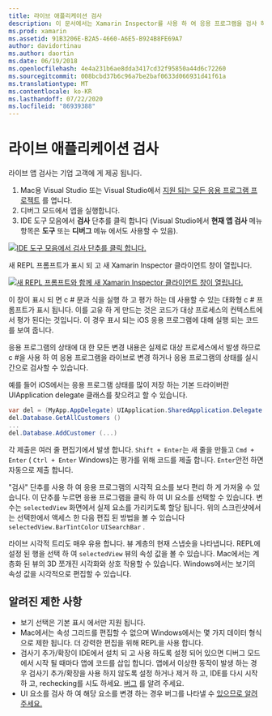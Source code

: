 ```yaml
---
title: 라이브 애플리케이션 검사
description: 이 문서에서는 Xamarin Inspector를 사용 하 여 응용 프로그램을 검사 하는 방법을 설명 합니다. 또한 Xamarin Inspector 도구의 제한 사항을 설명 합니다.
ms.prod: xamarin
ms.assetid: 91B3206E-B2A5-4660-A6E5-B924B8FE69A7
author: davidortinau
ms.author: daortin
ms.date: 06/19/2018
ms.openlocfilehash: 4e4a231b6ae8dda3417cd32f95850a44d6c72260
ms.sourcegitcommit: 008bcbd37b6c96a7be2baf0633d066931d41f61a
ms.translationtype: MT
ms.contentlocale: ko-KR
ms.lasthandoff: 07/22/2020
ms.locfileid: "86939388"
---
```

# <a name="inspecting-live-applications"></a>라이브 애플리케이션 검사

라이브 앱 검사는 기업 고객에 게 제공 됩니다.

1. Mac용 Visual Studio 또는 Visual Studio에서 [지원 되는 모든 응용 프로그램 프로젝트](~/tools/inspector/install.md#supported-platforms) 를 엽니다.
1. 디버그 모드에서 앱을 실행합니다.
1. IDE 도구 모음에서 **검사** 단추를 클릭 합니다 (Visual Studio에서 **현재 앱 검사** 메뉴 항목은 **도구** 또는 **디버그** 메뉴 에서도 사용할 수 있음).

[![IDE 도구 모음에서 검사 단추를 클릭 합니다.](inspect-images/mac-heres-the-button.png)](inspect-images/mac-heres-the-button.png#lightbox)

새 REPL 프롬프트가 표시 되 고 새 Xamarin Inspector 클라이언트 창이 열립니다.

[![새 REPL 프롬프트와 함께 새 Xamarin Inspector 클라이언트 창이 열립니다.](inspect-images/inspector-0.7.0-map-inspect-small.png)](inspect-images/inspector-0.7.0-map-inspect.png#lightbox)

이 창이 표시 되 면 c # 문과 식을 실행 하 고 평가 하는 데 사용할 수 있는 대화형 c # 프롬프트가 표시 됩니다. 이를 고유 하 게 만드는 것은 코드가 대상 프로세스의 컨텍스트에서 평가 된다는 것입니다. 이 경우 표시 되는 iOS 응용 프로그램에 대해 실행 되는 코드를 보여 줍니다.

응용 프로그램의 상태에 대 한 모든 변경 내용은 실제로 대상 프로세스에서 발생 하므로 c #을 사용 하 여 응용 프로그램을 라이브로 변경 하거나 응용 프로그램의 상태를 실시간으로 검사할 수 있습니다.

예를 들어 iOS에서는 응용 프로그램 상태를 많이 저장 하는 기본 드라이버란 UIApplication delegate 클래스를 찾으려고 할 수 있습니다.

```csharp
var del = (MyApp.AppDelegate) UIApplication.SharedApplication.Delegate
del.Database.GetAllCustomers ()
...
del.Database.AddCustomer (...)
```

각 제출은 여러 줄 편집기에서 발생 합니다. `Shift + Enter`는 새 줄을 만들고 `Cmd + Enter` ( `Ctrl + Enter` Windows)는 평가를 위해 코드를 제출 합니다. `Enter`안전 하면 자동으로 제출 합니다.

"검사" 단추를 사용 하 여 응용 프로그램의 시각적 요소를 보다 편리 하 게 가져올 수 있습니다. 이 단추를 누르면 응용 프로그램을 클릭 하 여 UI 요소를 선택할 수 있습니다. 변수는 `selectedView` 화면에서 실제 요소를 가리키도록 할당 됩니다. 위의 스크린샷에서는 선택한에서 액세스 한 다음 편집 된 방법을 볼 수 있습니다 `selectedView.BarTintColor` `UISearchBar` .

라이브 시각적 트리도 매우 유용 합니다. 뷰 계층의 현재 스냅숏을 나타냅니다. REPL에 설정 된 행을 선택 하 여 `selectedView` 뷰의 속성 값을 볼 수 있습니다. Mac에서는 계층화 된 뷰의 3D 쪼개진 시각화와 상호 작용할 수 있습니다. Windows에서는 보기의 속성 값을 시각적으로 편집할 수 있습니다.

## <a name="known-limitations"></a>알려진 제한 사항

- 보기 선택은 기본 표시 에서만 지원 됩니다.
- Mac에서는 속성 그리드를 편집할 수 없으며 Windows에서는 몇 가지 데이터 형식으로 제한 됩니다. 더 강력한 편집을 위해 REPL을 사용 합니다.
- 검사기 추가/확장이 IDE에서 설치 되 고 사용 하도록 설정 되어 있으면 디버그 모드에서 시작 될 때마다 앱에 코드를 삽입 합니다. 앱에서 이상한 동작이 발생 하는 경우 검사기 추가/확장을 사용 하지 않도록 설정 하거나 제거 하 고, IDE를 다시 시작 하 고, rechecking를 시도 하세요. [버그](~/tools/inspector/install.md#reporting-bugs) 를 알려 주세요.
- UI 요소를 검사 하 여 해당 요소를 변경 하는 경우 버그를 나타낼 수 [있으므로 알려주세요.](~/tools/inspector/install.md#reporting-bugs)
